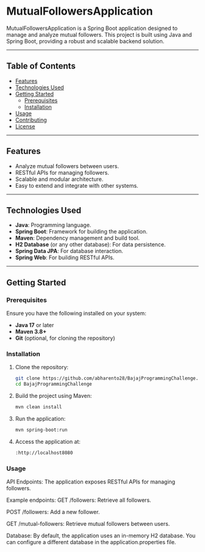 # MutualFollowersApplication

MutualFollowersApplication is a Spring Boot application designed to manage and analyze mutual followers. This project is built using Java and Spring Boot, providing a robust and scalable backend solution.

---

## Table of Contents
- [Features](#features)
- [Technologies Used](#technologies-used)
- [Getting Started](#getting-started)
  - [Prerequisites](#prerequisites)
  - [Installation](#installation)
- [Usage](#usage)
- [Contributing](#contributing)
- [License](#license)

---

## Features
- Analyze mutual followers between users.
- RESTful APIs for managing followers.
- Scalable and modular architecture.
- Easy to extend and integrate with other systems.

---

## Technologies Used
- **Java**: Programming language.
- **Spring Boot**: Framework for building the application.
- **Maven**: Dependency management and build tool.
- **H2 Database** (or any other database): For data persistence.
- **Spring Data JPA**: For database interaction.
- **Spring Web**: For building RESTful APIs.

---

## Getting Started

### Prerequisites
Ensure you have the following installed on your system:
- **Java 17** or later
- **Maven 3.8+**
- **Git** (optional, for cloning the repository)

### Installation
1. Clone the repository:
   ```bash
   git clone https://github.com/abharento28/BajajProgrammingChallenge.git
   cd BajajProgrammingChallenge


2. Build the project using Maven:
   ```bash
   mvn clean install

3. Run the application:
   ```bash
   mvn spring-boot:run

4. Access the application at:
   ```bash
   :http://localhost8080

### Usage
API Endpoints:
The application exposes RESTful APIs for managing followers. 

Example endpoints:
GET /followers: Retrieve all followers.

POST /followers: Add a new follower.

GET /mutual-followers: Retrieve mutual followers between users.

Database:
By default, the application uses an in-memory H2 database. You can configure a different database in the application.properties file.

